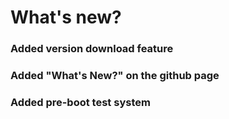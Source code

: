 # What's new?
### Added version download feature
### Added "What's New?" on the github page
### Added pre-boot test system
